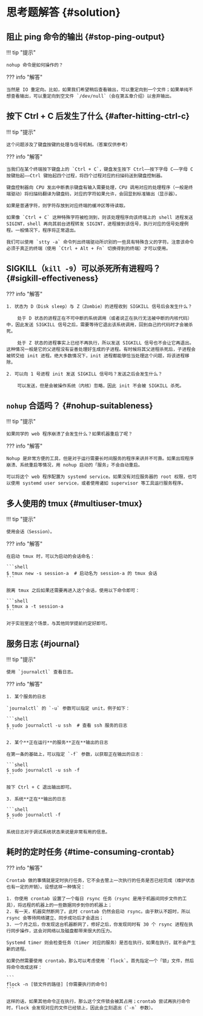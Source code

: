 # 思考题解答 {#solution}

## 阻止 ping 命令的输出 {#stop-ping-output}

!!! tip "提示"

    nohup 命令是如何操作的？

??? info "解答"

    当然是 IO 重定向。比如，如果我们希望稍后查看输出，可以重定向到一个文件；如果单纯不想查看输出，可以重定向到空文件 `/dev/null`（会在第五章介绍）以舍弃输出。

## 按下 Ctrl + C 后发生了什么 {#after-hitting-ctrl-c}

!!! tip "提示"

    这个问题涉及了键盘按键的处理与信号机制。（答案仅供参考）

??? info "解答"

    当我们在某个终端按下键盘上的 `Ctrl + C`，键盘发生按下 Ctrl——按下字母 C——字母 C 按键抬起——Ctrl 键抬起四个过程，将四个过程对应的扫描码送到键盘控制器。

    键盘控制器向 CPU 发出中断表示键盘有输入需要处理，CPU 调用对应的处理程序（一般是终端驱动）将扫描码翻译为键盘码，对应的字符如果允许，会回显到标准输出（显示器）。

    如果是普通字符，则字符存放到对应终端的缓冲区等待读取。

    如果像 `Ctrl + C` 这种特殊字符被检测到，则该处理程序向该终端上的 shell 进程发送 SIGINT，shell 再向其前台进程转发 SIGINT，进程接到该信号，执行对应的信号处理例程。一般情况下，程序将正常退出。

    我们可以使用 `stty -a` 命令列出终端驱动所识别的一些具有特殊含义的字符。注意该命令必须于真正的终端（使用 `Ctrl + Alt + Fn` 切换得到的终端）才可以使用。

## SIGKILL（`kill -9`）可以杀死所有进程吗？ {#sigkill-effectiveness}

??? info "解答"

    1. 状态为 D（Disk sleep）与 Z（Zombie）的进程收到 SIGKILL 信号后会发生什么？

        处于 D 状态的进程正在不可中断的系统调用（或者说正在执行无法被中断的内核代码）中，因此发送 SIGKILL 信号之后，需要等待它退出该系统调用，回到自己的代码时才会被杀死。

        处于 Z 状态的进程事实上已经不再执行，所以发送 SIGKILL 信号也不会让它再退出。这种情况一般是它的父进程没有妥善处理好生成的子进程。有时候将其父进程杀死后，子进程会被转交给 init 进程。绝大多数情况下，init 进程都能够恰当处理这个问题，将该进程移除。

    2. 可以向 1 号进程 init 发送 SIGKILL 信号吗？发送之后会发生什么？

        可以发送，但是会被操作系统（内核）忽略，因此 init 不会被 SIGKILL 杀死。

## `nohup` 合适吗？ {#nohup-suitableness}

!!! tip "提示"

    如果同学的 web 程序崩溃了会发生什么？如果机器重启了呢？

??? info "解答"

    Nohup 是非常方便的工具，但是对于运行需要长时间服务的程序来讲并不可靠。如果出现程序崩溃、系统重启等情况，用 nohup 启动的「服务」不会自动重启。

    可以将这个 web 程序配置为 systemd service。如果没有对应服务器的 root 权限，也可以使用 systemd user service，或者使用诸如 supervisor 等工具运行服务程序。

## 多人使用的 tmux {#multiuser-tmux}

!!! tip "提示"

    使用会话（Session）。

??? info "解答"

    在启动 tmux 时，可以为启动的会话命名：

    ```shell
    $ tmux new -s session-a  # 启动名为 session-a 的 tmux 会话
    ```

    脱离 tmux 之后如果还需要再进入这个会话，使用以下命令即可：

    ```shell
    $ tmux a -t session-a
    ```

    对于实验室这个场景，与其他同学提前约定好即可。

## 服务日志 {#journal}

!!! tip "提示"

    使用 `journalctl` 查看日志。

??? info "解答"

    1. 某个服务的日志

    `journalctl` 的 `-u` 参数可以指定 unit，例子如下：

    ```shell
    $ sudo journalctl -u ssh  # 查看 ssh 服务的日志
    ```

    2. 某个**正在运行**的服务**正在**输出的日志

    在第一条的基础上，可以指定 `-f` 参数，以获取正在输出的日志：

    ```shell
    $ sudo journalctl -u ssh -f
    ```

    按下 Ctrl + C 退出输出即可。

    3. 系统**正在**输出的日志

    ```shell
    $ sudo journalctl -f
    ```

    系统日志对于调试系统状态来说是非常有用的信息。

## 耗时的定时任务 {#time-consuming-crontab}

??? info "解答"

    Crontab 做的事情就是定时执行任务，它不会去管上一次执行的任务是否已经完成（维护状态也有一定的开销）。设想这样一种情况：

    1. 你使用 crontab 设置了一个每日 rsync 任务（rsync 是用于机器间同步文件的工具），将远程的机器上的一些数据同步到你的机器上；
    2. 有一天，机器突然断网了。此时 crontab 仍然会启动 rsync。由于默认不超时，所以 rsync 会等待网络建立、同步成功后才会退出；
    3. 一个月之后，你发现这台机器断网了，修好之后，你发现同时有 30 个 rsync 进程在执行同步操作，这会对网络以及磁盘都带来很大的压力。

    Systemd timer 则会检查任务（timer 对应的服务）是否在执行，如果在执行，就不会产生新的进程。

    如果仍然需要使用 crontab，那么可以考虑使用 `flock`。首先指定一个「锁」文件，然后将命令改成这样：

    ```
    flock -n [锁文件的路径] [你需要执行的命令]
    ```

    这样的话，如果其他命令正在执行，那么这个文件锁会被其占用；crontab 尝试再执行命令时，flock 会发现对应的文件已经锁上，因此会立刻退出（`-n` 参数）。
